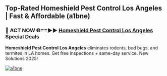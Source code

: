 ## Top-Rated Homeshield Pest Control Los Angeles | Fast & Affordable (a1bne)

<h3>🐜 ACT NOW 🌐==►► <a href="https://tinyurl.com/2dysvsjj" rel="nofollow">Homeshield Pest Control Los Angeles Special Deals</a></h3>

**Homeshield Pest Control Los Angeles** eliminates rodents, bed bugs, and termites in LA homes. Get free inspections + same-day service. New Solutions 2025!

[![a1bne](https://i.imgur.com/JCYaghj.jpeg)](https://tinyurl.com/2dysvsjj)